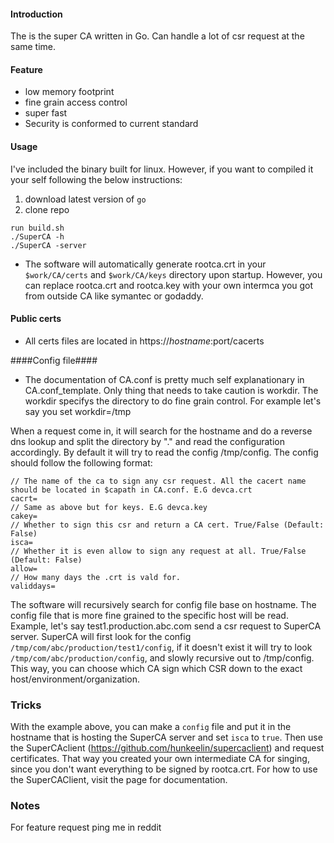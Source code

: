 #### Introduction ####
The is the super CA written in Go. Can handle a lot of csr request at the same time. 

#### Feature ####
- low memory footprint
- fine grain access control 
- super fast 
- Security is conformed to current standard

#### Usage ####
I've included the binary built for linux. However, if you want to compiled it your self following the below instructions: 

1. download latest version of `go`
2. clone repo
```
run build.sh
./SuperCA -h
./SuperCA -server
```
- The software will automatically generate rootca.crt in your `$work/CA/certs` and `$work/CA/keys` directory upon startup. However, you can replace rootca.crt and rootca.key with your own intermca you got from outside CA like symantec or godaddy. 

#### Public certs ####
- All certs files are located in https://$hostname:$port/cacerts

####Config file####
- The documentation of CA.conf is pretty much self explanationary in CA.conf_template. Only thing that needs to take caution is workdir. The workdir specifys the directory to do fine grain control. For example let's say you set workdir=/tmp

When a request come in, it will search for the hostname and do a reverse dns lookup and split the directory by "." and read the configuration accordingly. By default it will try to read the config /tmp/config. The config should follow the following format:

```
// The name of the ca to sign any csr request. All the cacert name should be located in $capath in CA.conf. E.G devca.crt
cacrt=
// Same as above but for keys. E.G devca.key
cakey=
// Whether to sign this csr and return a CA cert. True/False (Default: False)
isca=
// Whether it is even allow to sign any request at all. True/False (Default: False)
allow=
// How many days the .crt is vald for. 
validdays=
```
The software will recursively search for config file base on hostname. The config file that is more fine grained to the specific host will be read. Example, let's say test1.production.abc.com send a csr request to SuperCA server. SuperCA will first look for the config `/tmp/com/abc/production/test1/config`, if it doesn't exist it will try to look `/tmp/com/abc/production/config`, and slowly recursive out to /tmp/config. This way, you can choose which CA sign which CSR down to the exact host/environment/organization. 

### Tricks ###
With the example above, you can make a `config` file and put it in the hostname that is hosting the SuperCA server and set `isca` to `true`. Then use the SuperCAclient (https://github.com/hunkeelin/supercaclient) and request certificates. That way you created your own intermediate CA for singing, since you don't want everything to be signed by rootca.crt. For how to use the SuperCAClient, visit the page for documentation.
### Notes ###
For feature request ping me in reddit


